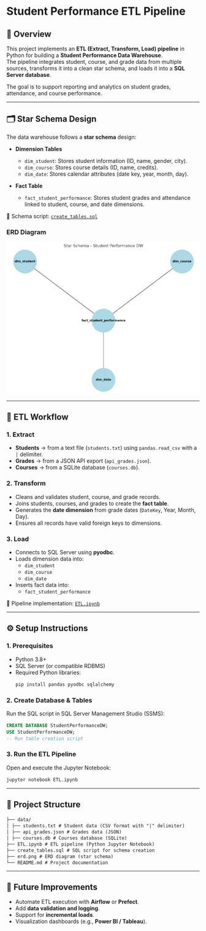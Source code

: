 # Student Performance ETL Pipeline  

## 📌 Overview  
This project implements an **ETL (Extract, Transform, Load) pipeline** in Python for building a **Student Performance Data Warehouse**.  
The pipeline integrates student, course, and grade data from multiple sources, transforms it into a clean star schema, and loads it into a **SQL Server database**.  

The goal is to support reporting and analytics on student grades, attendance, and course performance.  

---

## 🗂️ Star Schema Design  
The data warehouse follows a **star schema** design:  

- **Dimension Tables**  
  - `dim_student`: Stores student information (ID, name, gender, city).  
  - `dim_course`: Stores course details (ID, name, credits).  
  - `dim_date`: Stores calendar attributes (date key, year, month, day).  

- **Fact Table**  
  - `fact_student_performance`: Stores student grades and attendance linked to student, course, and date dimensions.  

📂 Schema script: [`create_tables.sql`](create_tables.sql)  

### ERD Diagram  
![Star Schema](erd.png)  

---

## 🔄 ETL Workflow  

### 1. Extract  
- **Students** → from a text file (`students.txt`) using `pandas.read_csv` with a `|` delimiter.  
- **Grades** → from a JSON API export (`api_grades.json`).  
- **Courses** → from a SQLite database (`courses.db`).  

### 2. Transform  
- Cleans and validates student, course, and grade records.  
- Joins students, courses, and grades to create the **fact table**.  
- Generates the **date dimension** from grade dates (`DateKey`, Year, Month, Day).  
- Ensures all records have valid foreign keys to dimensions.  

### 3. Load  
- Connects to SQL Server using **pyodbc**.  
- Loads dimension data into:  
  - `dim_student`  
  - `dim_course`  
  - `dim_date`  
- Inserts fact data into:  
  - `fact_student_performance`  

📓 Pipeline implementation: [`ETL.ipynb`](ETL.ipynb)  

---

## ⚙️ Setup Instructions  

### 1. Prerequisites  
- Python 3.8+  
- SQL Server (or compatible RDBMS)  
- Required Python libraries:  
  ```bash
  pip install pandas pyodbc sqlalchemy
  
### 2. Create Database & Tables  
Run the SQL script in SQL Server Management Studio (SSMS):  

```sql
CREATE DATABASE StudentPerformanceDW;
USE StudentPerformanceDW;
-- Run table creation script
```
### 3. Run the ETL Pipeline
  Open and execute the Jupyter Notebook:
  ```bash
  jupyter notebook ETL.ipynb
```
---
## 📂 Project Structure  
```
├── data/
│ ├── students.txt # Student data (CSV format with "|" delimiter)
│ ├── api_grades.json # Grades data (JSON)
│ ├── courses.db # Courses database (SQLite)
├── ETL.ipynb # ETL pipeline (Python Jupyter Notebook)
├── create_tables.sql # SQL script for schema creation
├── erd.png # ERD diagram (star schema)
└── README.md # Project documentation
```
---

## 🚀 Future Improvements  
- Automate ETL execution with **Airflow** or **Prefect**.  
- Add **data validation and logging**.  
- Support for **incremental loads**.  
- Visualization dashboards (e.g., **Power BI / Tableau**).  

